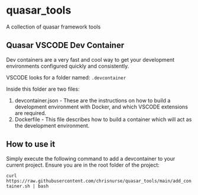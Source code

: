 # quasar_tools

A collection of quasar framework tools


## Quasar VSCODE Dev Container

Dev containers are a very fast and cool way to get your development environments configured quickly and consistently.

VSCODE looks for a folder named:  ```.devcontainer```

Inside this folder are two files:

1. devcontainer.json - These are the instructions on how to build a development environment with Docker, and which VSCODE extensions are required.
2. Dockerfile - This file describes how to build a container which will act as the development environment.


## How to use it

Simply execute the following command to add a devcontainer to your current project. Ensure you are in the root folder of the project:

```curl https://raw.githubusercontent.com/chrisnurse/quasar_tools/main/add_container.sh | bash```